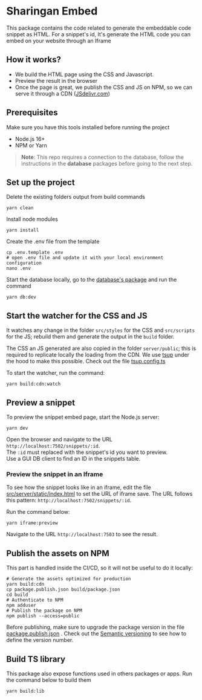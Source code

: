 # Sharingan Embed
This package contains the code related to generate the embeddable code snippet as HTML.
For a snippet's id, It's generate the HTML code you can embed on your website through an Iframe

## How it works?
- We build the HTML page using the CSS and Javascript.
- Preview the result in the browser
- Once the page is great, we publish the CSS and JS on NPM, so we can serve it through a CDN ([JSdelivr.com](https://jsdelivr.com))

## Prerequisites
Make sure you have this tools installed before running the project
* Node.js 16+
* NPM or Yarn

> **Note**: This repo requires a connection to the database, follow the instructions in the **database** packages before going to the next step. 

## Set up the project
Delete the existing folders output from build commands
```shell
yarn clean
```
Install node modules
````shell
yarn install
````

Create the .env file from the template
```shell
cp .env.template .env
# open .env file and update it with your local environment configuration
nano .env
```

Start the database locally, go to the [database's package](../database) and run the command
```shell
yarn db:dev
```

## Start the watcher for the CSS and JS
It watches any change in the folder `src/styles` for the CSS and `src/scripts` for the JS; 
rebuild them and generate the output in the `build` folder.

The CSS an JS generated are also copied in the folder `server/public`; this is required to replicate
locally the loading from the CDN.
We use [tsup](https://github.com/egoist/tsup) under the hood to make this possible. Check out the file [tsup.config.ts](./tsup.config.ts)

To start the watcher, run the command:
```shell
yarn build:cdn:watch
```

## Preview a snippet
To preview the snippet embed page, start the Node.js server:
```shell
yarn dev
```
Open the browser and navigate to the URL `http://localhost:7502/snippets/:id`. <br/>
The `:id` must replaced with the snippet's id you want to preview.<br/>
Use a GUI DB client to find an ID in the snippets table.

### Preview the snippet in an Iframe
To see how the snippet looks like in an iframe, edit the file [src/server/static/index.html](./src/server/static/index.html) to set the URL of iframe
save. The URL follows this pattern: `http://localhost:7502/snippets/:id`.

Run the command below:
```shell
yarn iframe:preview
```
Navigate to the URL `http://localhost:7503` to see the result.

## Publish the assets on NPM
This part is handled inside the CI/CD, so it will not be useful to do it locally:
```shell
# Generate the assets optimized for production
yarn build:cdn
cp package.publish.json build/package.json
cd build
# Authenticate to NPM
npm adduser
# Publish the package on NPM
npm publish --access=public
```

Before publishing, make sure to upgrade the package version in the file [package.publish.json](./package.publish.json) . Check out the [Semantic versioning](https://docs.npmjs.com/about-semantic-versioning) to see how to define the version number.

## Build TS library
This package also expose functions used in others packages or apps. Run the command below to build them 
```shell
yarn build:lib
```


